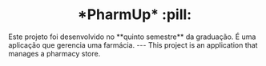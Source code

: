 <h1 align="center">*PharmUp* :pill:</h1>
Este projeto foi desenvolvido no **quinto semestre** da graduação.
É uma aplicação que gerencia uma farmácia.
---
This project is an application that manages a pharmacy store.
